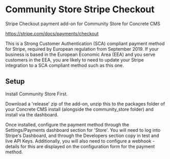 # Community Store Stripe Checkout
Stripe Checkout payment add-on for Community Store for Concrete CMS

https://stripe.com/docs/payments/checkout

This is a Strong Customer Authentication (SCA) compliant payment method for Stripe, required by European regulation from September 2019.
If your business is based in the European Economic Area (EEA) and you serve customers in the EEA, you are likely to need to update your Stripe integration to a SCA compliant method such as this one.

## Setup
Install Community Store First.

Download a 'release' zip of the add-on, unzip this to the packages folder of your Concrete CMS install (alongside the community_store folder) and install via the dashboard.

Once installed, configure the payment method through the Settings/Payments dashboard section for 'Store'. 
You will need to log into Stripe's Dashboard, and through the Developers section copy in test and live API Keys.
Additionally, you will also need to configure a webhook - details for this are displayed on the configuration form for the payment method.

